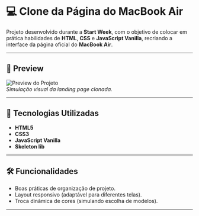 # 💻 Clone da Página do MacBook Air

Projeto desenvolvido durante a **Start Week**, com o objetivo de colocar em prática habilidades de **HTML**, **CSS** e **JavaScript Vanilla**, recriando a interface da página oficial do **MacBook Air**.

---

## 📸 Preview

![Preview do Projeto](./src/assets/images/preview.jpg)  
*Simulação visual da landing page clonada.*

---

## 🚀 Tecnologias Utilizadas

- **HTML5**
- **CSS3** 
- **JavaScript Vanilla**
- **Skeleton lib**

---

## 🛠 Funcionalidades

- Boas práticas de organização de projeto.
- Layout responsivo (adaptável para diferentes telas).
- Troca dinâmica de cores (simulando escolha de modelos).

---


